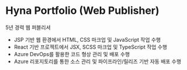 # Hyna Portfolio (Web Publisher)

5년 경력 웹 퍼블리셔
- JSP 기반 웹 환경에서 HTML, CSS 마크업 및 JavaScript 작업 수행
- React 기반 프로젝트에서 JSX, SCSS 마크업 및 TypeScript 작업 수행
- Azure DevOps를 활용한 코드 형상 관리 및 배포 수행
- Azure 리포지토리를 통한 소스 관리 및 파이프라인/릴리즈 기반 자동 배포 수행
